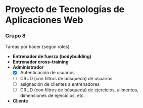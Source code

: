 # Proyecto de Tecnologías de Aplicaciones Web
### Grupo 8

Tareas por hacer (según roles):
- **Entrenador de fuerza (bodybuilding)**
- **Entrenador cross-training**
- **Administrador**
  - [x] Autenticación de usuarios
  - [ ] CRUD (con filtros de búsqueda) de usuarios
  - [ ] asignación de clientes a entrenadores
  - [ ] CRUD (con filtros de búsqueda) de ejercicios, alimentos, dimensiones de ejercicios,
    etc.
- **Cliente**